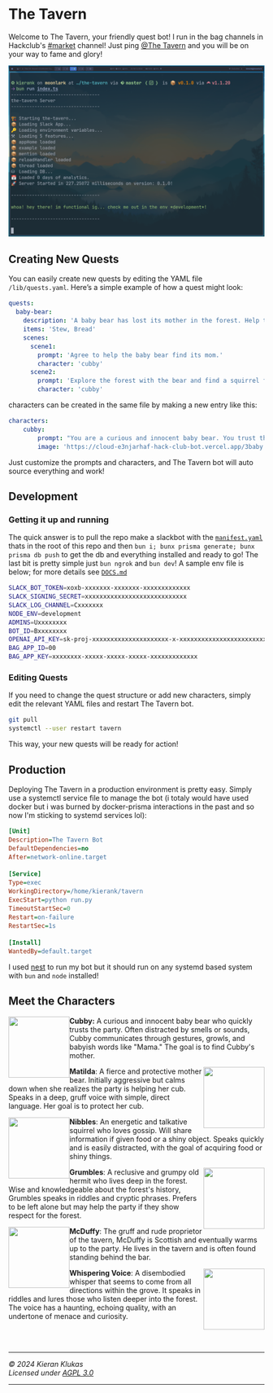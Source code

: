 # The Tavern

Welcome to The Tavern, your friendly quest bot! I run in the bag channels in Hackclub's [#market](https://app.slack.com/client/T0266FRGM/C06GA0PSXC5) channel! Just ping [@The Tavern](https://app.slack.com/client/T0266FRGM/D07HGJZG6HJ) and you will be on your way to fame and glory!

![the startup sequence](https://github.com/kcoderhtml/the-tavern/raw/master/.github/images/cli.png)

## Creating New Quests

You can easily create new quests by editing the YAML file `/lib/quests.yaml`. Here’s a simple example of how a quest might look:

```yaml
quests:
  baby-bear:
    description: 'A baby bear has lost its mother in the forest. Help the baby bear find its mother and return to The Tavern for a reward.'
    items: 'Stew, Bread'
    scenes:
      scene1:
        prompt: 'Agree to help the baby bear find its mom.'
        character: 'cubby'
      scene2:
        prompt: 'Explore the forest with the bear and find a squirrel for help.'
        character: 'cubby'
```

characters can be created in the same file by making a new entry like this:

```yaml
characters:
    cubby:
        prompt: "You are a curious and innocent baby bear. You trust the party quickly and follow them closely, but you often get distracted by smells or sounds. You mostly communicate through gestures, growls, and occasional babyish words like 'Mama.' Your goal is to find your mother."
        image: 'https://cloud-e3njarhaf-hack-club-bot.vercel.app/3baby.jpg'
```

Just customize the prompts and characters, and The Tavern bot will auto source everything and work!

## Development

### Getting it up and running

The quick answer is to pull the repo make a slackbot with the [`manifest.yaml`](https://github.com/kcoderhtml/the-tavern/blob/master/manifest.yaml) thats in the root of this repo and then `bun i; bunx prisma generate; bunx prisma db push` to get the db and everything installed and ready to go! The last bit is pretty simple just `bun ngrok` and `bun dev`! A sample env file is below; for more details see [`DOCS.md`](https://github.com/kcoderhtml/the-tavern/blob/master/DOCS.md)

```bash
SLACK_BOT_TOKEN=xoxb-xxxxxxx-xxxxxxx-xxxxxxxxxxxxx
SLACK_SIGNING_SECRET=xxxxxxxxxxxxxxxxxxxxxxxxxxxx
SLACK_LOG_CHANNEL=Cxxxxxxx
NODE_ENV=development
ADMINS=Uxxxxxxxx
BOT_ID=Bxxxxxxxx
OPENAI_API_KEY=sk-proj-xxxxxxxxxxxxxxxxxxxxx-x-xxxxxxxxxxxxxxxxxxxxxxxxx
BAG_APP_ID=00
BAG_APP_KEY=xxxxxxxx-xxxxx-xxxxx-xxxxx-xxxxxxxxxxxxx
```

### Editing Quests

If you need to change the quest structure or add new characters, simply edit the relevant YAML files and restart The Tavern bot.

```bash
git pull
systemctl --user restart tavern
```

This way, your new quests will be ready for action!

## Production

Deploying The Tavern in a production environment is pretty easy. Simply use a systemctl service file to manage the bot (i totaly would have used docker but i was burned by docker-prisma interactions in the past and so now I'm sticking to systemd services lol):

```ini
[Unit]
Description=The Tavern Bot
DefaultDependencies=no
After=network-online.target

[Service]
Type=exec
WorkingDirectory=/home/kierank/tavern
ExecStart=python run.py
TimeoutStartSec=0
Restart=on-failure
RestartSec=1s

[Install]
WantedBy=default.target
```

I used [nest](https://guides.hackclub.app/index.php/Quickstart) to run my bot but it should run on any systemd based system with `bun` and `node` installed!

## Meet the Characters

<p><img align="left" width="120" height="120" src="https://cloud-e3njarhaf-hack-club-bot.vercel.app/3baby.jpg">

**Cubby:** A curious and innocent baby bear who quickly trusts the party. Often distracted by smells or sounds, Cubby communicates through gestures, growls, and babyish words like "Mama." The goal is to find Cubby's mother.</p>

<p><img align="right" width="120" height="120" src="https://cloud-e3njarhaf-hack-club-bot.vercel.app/2mama.jpg">

**Matilda**: A fierce and protective mother bear. Initially aggressive but calms down when she realizes the party is helping her cub. Speaks in a deep, gruff voice with simple, direct language. Her goal is to protect her cub.</p>

<p><img align="left" width="120" height="120" src="https://cloud-e3njarhaf-hack-club-bot.vercel.app/0squirrel.jpg">

**Nibbles**: An energetic and talkative squirrel who loves gossip. Will share information if given food or a shiny object. Speaks quickly and is easily distracted, with the goal of acquiring food or shiny things.</p>

<p><img align="right" width="120" height="120" src="https://cloud-91y9kizkb-hack-club-bot.vercel.app/0image.png">

**Grumbles**: A reclusive and grumpy old hermit who lives deep in the forest. Wise and knowledgeable about the forest's history, Grumbles speaks in riddles and cryptic phrases. Prefers to be left alone but may help the party if they show respect for the forest.</p>

<p><img align="left" width="120" height="120" src="https://cloud-e3njarhaf-hack-club-bot.vercel.app/1keeper.png">

**McDuffy**: The gruff and rude proprietor of the tavern, McDuffy is Scottish and eventually warms up to the party. He lives in the tavern and is often found standing behind the bar.</p>

<p><img align="right" width="120" height="120" src="https://cloud-8sz1eisgu-hack-club-bot.vercel.app/0image.png">

**Whispering Voice**: A disembodied whisper that seems to come from all directions within the grove. It speaks in riddles and lures those who listen deeper into the forest. The voice has a haunting, echoing quality, with an undertone of menace and curiosity.</p>

<br/>
<br/>


---

_© 2024 Kieran Klukas_  
_Licensed under [AGPL 3.0](LICENSE.md)_

---
